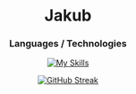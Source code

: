 <div align = "center">
  
# Jakub

### Languages / Technologies

[![My Skills](https://skillicons.dev/icons?i=go,mysql,js,html,css)](https://skillicons.dev)
<br />

[![GitHub Streak](https://streak-stats.demolab.com?user=JakubLipnicki&theme=tokyonight&border_radius=5&date_format=j%2Fn%5B%2FY%5D&exclude_days=Sun)](https://git.io/streak-stats)

<!--<img src="https://media.npr.org/assets/img/2015/11/29/ap_286198676062_wide-9329c0c5d5de83e45cafc94ec98306a934aade20.jpg" alt="kobe" style="position: absolute;">
<!--
**jakublipnicki/jakublipnicki** is a ✨ _special_ ✨ repository because its `README.md` (this file) appears on your GitHub profile.

Here are some ideas to get you started:

- 🔭 I’m currently working on ...
- 🌱 I’m currently learning ...
- 👯 I’m looking to collaborate on ...
- 🤔 I’m looking for help with ...
- 💬 Ask me about ...
- 📫 How to reach me: ...
- 😄 Pronouns: ...
- ⚡ Fun fact: ...
-->
</div>
